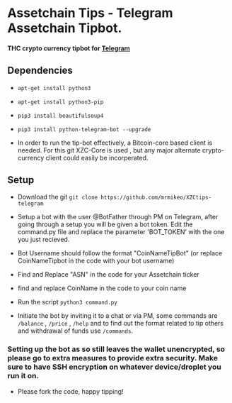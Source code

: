 # Assetchain Tips - Telegram Assetchain Tipbot.
 
#### THC crypto currency tipbot for [Telegram](https://telegram.org)


## Dependencies 

*  `apt-get install python3`
*  `apt-get install python3-pip`
*  `pip3 install beautifulsoup4`
*  `pip3 install python-telegram-bot --upgrade`

* In order to run the tip-bot effectively, a Bitcoin-core based client is needed. For this git XZC-Core is used , but any major alternate crypto-currency client could easily be incorperated. 

## Setup

* Download the git
`git clone https://github.com/mrmikeo/XZCtips-telegram`

* Setup a bot with the user @BotFather through PM on Telegram, after going through a setup you will be given a bot token. Edit the command.py file and replace the parameter 'BOT_TOKEN' with the one you just recieved. 

* Bot Username should follow the format "CoinNameTipBot" (or replace CoinNameTipbot in the code with your bot username)

* Find and Replace "ASN" in the code for your Assetchain ticker

* find and replace CoinName in the code to your coin name

*  Run the script 
`python3 command.py`

*  Initiate the bot by inviting it to a chat or via PM, some commands are `/balance` , `/price` , `/help` and to find out the format related to tip others and withdrawal of funds use `/commands`.

### Setting up the bot as so still leaves the wallet unencrypted, so please go to extra measures to provide extra security. Make sure to have SSH encryption on whatever device/droplet you run it on. 

*  Please fork the code, happy tipping! 



